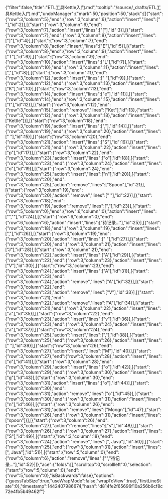 {"filter":false,"title":"ETL工具Kettle入门.md","tooltip":"/source/_drafts/ETL工具Kettle入门.md","undoManager":{"mark":50,"position":50,"stack":[[{"start":{"row":3,"column":5},"end":{"row":3,"column":6},"action":"insert","lines":[" "],"id":2}],[{"start":{"row":3,"column":6},"end":{"row":3,"column":7},"action":"insert","lines":["["],"id":3}],[{"start":{"row":3,"column":7},"end":{"row":3,"column":8},"action":"insert","lines":["]"],"id":4}],[{"start":{"row":3,"column":7},"end":{"row":3,"column":8},"action":"insert","lines":["E"],"id":5}],[{"start":{"row":3,"column":8},"end":{"row":3,"column":9},"action":"insert","lines":["T"],"id":6}],[{"start":{"row":3,"column":9},"end":{"row":3,"column":10},"action":"insert","lines":["L"],"id":7}],[{"start":{"row":3,"column":10},"end":{"row":3,"column":11},"action":"insert","lines":[","],"id":8}],[{"start":{"row":3,"column":11},"end":{"row":3,"column":12},"action":"insert","lines":[" "],"id":9}],[{"start":{"row":3,"column":12},"end":{"row":3,"column":13},"action":"insert","lines":["K"],"id":10}],[{"start":{"row":3,"column":13},"end":{"row":3,"column":14},"action":"insert","lines":["e"],"id":11}],[{"start":{"row":3,"column":14},"end":{"row":3,"column":15},"action":"insert","lines":["t"],"id":12}],[{"start":{"row":3,"column":12},"end":{"row":3,"column":15},"action":"remove","lines":["Ket"],"id":13},{"start":{"row":3,"column":12},"end":{"row":3,"column":18},"action":"insert","lines":["Kettle"]}],[{"start":{"row":3,"column":18},"end":{"row":3,"column":19},"action":"insert","lines":[","],"id":14}],[{"start":{"row":3,"column":19},"end":{"row":3,"column":20},"action":"insert","lines":[" "],"id":15}],[{"start":{"row":3,"column":20},"end":{"row":3,"column":21},"action":"insert","lines":["S"],"id":16}],[{"start":{"row":3,"column":21},"end":{"row":3,"column":22},"action":"insert","lines":["p"],"id":17}],[{"start":{"row":3,"column":22},"end":{"row":3,"column":23},"action":"insert","lines":["o"],"id":18}],[{"start":{"row":3,"column":23},"end":{"row":3,"column":24},"action":"insert","lines":["o"],"id":19}],[{"start":{"row":3,"column":24},"end":{"row":3,"column":25},"action":"insert","lines":["n"],"id":20}],[{"start":{"row":3,"column":20},"end":{"row":3,"column":25},"action":"remove","lines":["Spoon"],"id":21}],[{"start":{"row":3,"column":19},"end":{"row":3,"column":20},"action":"remove","lines":[" "],"id":22}],[{"start":{"row":3,"column":18},"end":{"row":3,"column":19},"action":"remove","lines":[","],"id":23}],[{"start":{"row":5,"column":0},"end":{"row":6,"column":0},"action":"insert","lines":["",""],"id":24}],[{"start":{"row":6,"column":0},"end":{"row":6,"column":6},"action":"insert","lines":["待记录..."],"id":25}],[{"start":{"row":3,"column":18},"end":{"row":3,"column":19},"action":"insert","lines":[","],"id":26}],[{"start":{"row":3,"column":19},"end":{"row":3,"column":20},"action":"insert","lines":[" "],"id":27}],[{"start":{"row":3,"column":20},"end":{"row":3,"column":21},"action":"insert","lines":["J"],"id":28}],[{"start":{"row":3,"column":21},"end":{"row":3,"column":22},"action":"insert","lines":["A"],"id":29}],[{"start":{"row":3,"column":22},"end":{"row":3,"column":23},"action":"insert","lines":["V"],"id":30}],[{"start":{"row":3,"column":23},"end":{"row":3,"column":24},"action":"insert","lines":["A"],"id":31}],[{"start":{"row":3,"column":23},"end":{"row":3,"column":24},"action":"remove","lines":["A"],"id":32}],[{"start":{"row":3,"column":22},"end":{"row":3,"column":23},"action":"remove","lines":["V"],"id":33}],[{"start":{"row":3,"column":21},"end":{"row":3,"column":22},"action":"remove","lines":["A"],"id":34}],[{"start":{"row":3,"column":21},"end":{"row":3,"column":22},"action":"insert","lines":["a"],"id":35}],[{"start":{"row":3,"column":22},"end":{"row":3,"column":23},"action":"insert","lines":["v"],"id":36}],[{"start":{"row":3,"column":23},"end":{"row":3,"column":24},"action":"insert","lines":["a"],"id":37}],[{"start":{"row":3,"column":24},"end":{"row":3,"column":25},"action":"insert","lines":[","],"id":38}],[{"start":{"row":3,"column":25},"end":{"row":3,"column":26},"action":"insert","lines":[" "],"id":39}],[{"start":{"row":3,"column":26},"end":{"row":3,"column":27},"action":"insert","lines":["M"],"id":40}],[{"start":{"row":3,"column":27},"end":{"row":3,"column":28},"action":"insert","lines":["o"],"id":41}],[{"start":{"row":3,"column":28},"end":{"row":3,"column":29},"action":"insert","lines":["o"],"id":42}],[{"start":{"row":3,"column":29},"end":{"row":3,"column":30},"action":"insert","lines":["g"],"id":43}],[{"start":{"row":3,"column":30},"end":{"row":3,"column":31},"action":"insert","lines":["o"],"id":44}],[{"start":{"row":3,"column":30},"end":{"row":3,"column":31},"action":"remove","lines":["o"],"id":45}],[{"start":{"row":3,"column":30},"end":{"row":3,"column":31},"action":"insert","lines":["n"],"id":46}],[{"start":{"row":3,"column":26},"end":{"row":3,"column":31},"action":"remove","lines":["Moogn"],"id":47},{"start":{"row":3,"column":26},"end":{"row":3,"column":31},"action":"insert","lines":["spoon"]}],[{"start":{"row":3,"column":26},"end":{"row":3,"column":27},"action":"remove","lines":["s"],"id":48}],[{"start":{"row":3,"column":26},"end":{"row":3,"column":27},"action":"insert","lines":["S"],"id":49}],[{"start":{"row":3,"column":18},"end":{"row":3,"column":24},"action":"remove","lines":[", Java"],"id":50}],[{"start":{"row":3,"column":25},"end":{"row":3,"column":31},"action":"insert","lines":[", Java"],"id":51}],[{"start":{"row":5,"column":0},"end":{"row":6,"column":6},"action":"remove","lines":["","待记录..."],"id":52}]]},"ace":{"folds":[],"scrolltop":0,"scrollleft":0,"selection":{"start":{"row":5,"column":0},"end":{"row":5,"column":0},"isBackwards":false},"options":{"guessTabSize":true,"useWrapMode":false,"wrapToView":true},"firstLineState":0},"timestamp":1442407986674,"hash":"d814fe2f65696f10a256b6cf8c72e4fb5b49462f"}
